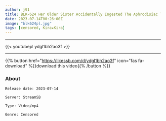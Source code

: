 ```yaml
---
author: j91
title: BLK-624 Her Older Sister Accidentally Ingested The Aphrodisiac That She Was Supposed To Drink And Seduced Me Into A Kimeseku Creampie! Riho Fujimori
date: 2023-07-14T00:26:00Z
image: "blk624pl.jpg"
tags: [censored, Kira★Kira]
---
```

___

{{< youtubepl ydgl1bh2ao3f >}}
___

{{% button href="https://likessb.com/d/ydgl1bh2ao3f" icon="fas fa-download" %}}download this video{{% /button %}}
### About

`Release date: 2023-07-14`

`Server: StreamSB`

`Type: Video/mp4`

`Genre:	Censored`
